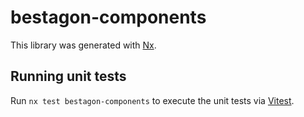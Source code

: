 # bestagon-components

This library was generated with [Nx](https://nx.dev).

## Running unit tests

Run `nx test bestagon-components` to execute the unit tests via [Vitest](https://vitest.dev/).
